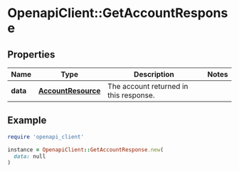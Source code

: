 # OpenapiClient::GetAccountResponse

## Properties

| Name | Type | Description | Notes |
| ---- | ---- | ----------- | ----- |
| **data** | [**AccountResource**](AccountResource.md) | The account returned in this response.  |  |

## Example

```ruby
require 'openapi_client'

instance = OpenapiClient::GetAccountResponse.new(
  data: null
)
```

